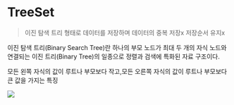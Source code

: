 
# TreeSet
> 이진 탐색 트리 형태로 데이터를 저장하며 데이터의 중복 저장x 저장순서 유지x

이진 탐색 트리(Binary Search Tree)란 하나의 부모 노드가 최대 두 개의 자식 노드와 연결되는 이진 트리(Binary Tree)의 일종으로
정렬과 검색에 특화된 자료 구조이다.

모든 왼쪽 자식의 값이 루트나 부모보다 작고,모든 오른쪽 자식의 값이 루트나 부모보다 큰 값을 가지는 특징


![](../../../../../../../../QdWjDglc9BmTJKeYXVGKf-1657735453123.png)